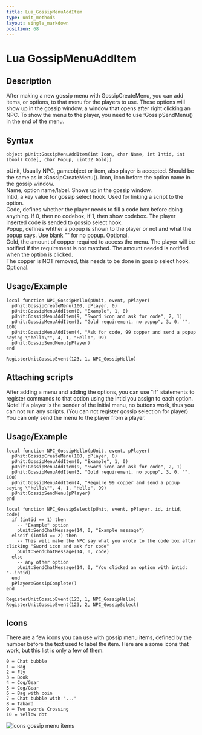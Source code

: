 ```yaml
---
title: Lua_GossipMenuAddItem
type: unit_methods
layout: single_markdown
position: 68
---
```


# Lua GossipMenuAddItem

## Description

After making a new gossip menu with GossipCreateMenu, you can add items, or options, to that menu for the players to use. These options will show up in the gossip window, a window that opens after right clicking an NPC.
To show the menu to the player, you need to use :GossipSendMenu() in the end of the menu.       

## Syntax

```
object pUnit:GossipMenuAddItem(int Icon, char Name, int Intid, int (bool) Code[, char Popup, uint32 Gold])
```

pUnit, Usually NPC, gameobject or item, also player is accepted. Should be the same as in :GossipCreateMenu(). Icon, icon before the option name in the gossip window.                    
Name, option name/label. Shows up in the gossip window.                    
Intid, a key value for gossip select hook. Used for linking a script to the option.                    
Code, defines whether the player needs to fill a code box before doing anything. If 0, then no codebox, if 1, then show codebox. The player inserted code is sended to gossip select hook.                    
Popup, defines whther a popup is shown to the player or not and what the popup says. Use blank "" for no popup. Optional.                    
Gold, the amount of copper required to access the menu. The player will be notified if the requirement is not matched. The amount needed is notified when the option is clicked.              
The copper is NOT removed, this needs to be done in gossip select hook. Optional.                    

## Usage/Example

```
local function NPC_GossipHello(pUnit, event, pPlayer)
  pUnit:GossipCreateMenu(100, pPlayer, 0)
  pUnit:GossipMenuAddItem(0, "Example", 1, 0)
  pUnit:GossipMenuAddItem(9, "Sword icon and ask for code", 2, 1)
  pUnit:GossipMenuAddItem(3, "Gold requirement, no popup", 3, 0, "", 100)
  pUnit:GossipMenuAddItem(4, "Ask for code, 99 copper and send a popup saying \"hello\"", 4, 1, "Hello", 99)
  pUnit:GossipSendMenu(pPlayer)
end
 
RegisterUnitGossipEvent(123, 1, NPC_GossipHello)
```

## Attaching scripts

After adding a menu and adding the options, you can use "if" statements to register commands to that option using the intid you assign to each option.               
Note! If a player is the sender of the initial menu, no buttons work, thus you can not run any scripts. (You can not register gossip selection for player)            
You can only send the menu to the player from a player.           

## Usage/Example

```
local function NPC_GossipHello(pUnit, event, pPlayer)
  pUnit:GossipCreateMenu(100, pPlayer, 0)
  pUnit:GossipMenuAddItem(0, "Example", 1, 0)
  pUnit:GossipMenuAddItem(9, "Sword icon and ask for code", 2, 1)
  pUnit:GossipMenuAddItem(3, "Gold requirement, no popup", 3, 0, "", 100)
  pUnit:GossipMenuAddItem(4, "Require 99 copper and send a popup saying \"hello\"", 4, 1, "Hello", 99)
  pUnit:GossipSendMenu(pPlayer)
end
 
local function NPC_GossipSelect(pUnit, event, pPlayer, id, intid, code)
  if (intid == 1) then
    -- "Example" option
    pUnit:SendChatMessage(14, 0, "Example message")
  elseif (intid == 2) then
    -- This will make the NPC say what you wrote to the code box after clicking "Sword icon and ask for code"
    pUnit:SendChatMessage(14, 0, code)
  else
    -- any other option
    pUnit:SendChatMessage(14, 0, "You clicked an option with intid: "..intid)
  end
  pPlayer:GossipComplete()
end
 
RegisterUnitGossipEvent(123, 1, NPC_GossipHello)
RegisterUnitGossipEvent(123, 2, NPC_GossipSelect)
```

## Icons

There are a few icons you can use with gossip menu items, defined by the number before the text used to label the item. Here are a some icons that work, but this list is only a few of them:        

```
0 = Chat bubble
1 = Bag
2 = Fly
3 = Book
4 = Cog/Gear
5 = Cog/Gear
6 = Bag with coin
7 = Chat bubble with "..."
8 = Tabard
9 = Two swords Crossing
10 = Yellow dot
```

![icons gossip menu items](/Wiki/images/standards/example/gossip_icons.jpg "icons gossip menu items")
